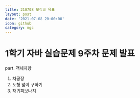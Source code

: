 ```yaml
---
title: 210708 모각코 목표
layout: post
date: '2021-07-08 20:00:00'
icon: github
category: mgc
---
```


# 1학기 자바 실습문제 9주차 문제 **발표**

part. 객체지향
1. 차공장
2. 도형 넓이 구하기
3.  재귀피보나치
